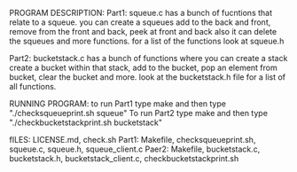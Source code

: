 
PROGRAM DESCRIPTION: Part1: squeue.c has a bunch of fucntions that relate to a squeue. you can create a squeues add to the back and front, remove from the front and back, peek at front and back also it can delete the squeues and more functions. for a list of the functions look at squeue.h

Part2: bucketstack.c has a bunch of functions where you can create a stack create a bucket within that stack, add to the bucket, pop an element from bucket, clear the bucket and more. look at the bucketstack.h file for a list of all functions.

RUNNING PROGRAM: to run Part1 type make and then type "./checksqueueprint.sh squeue" 
To run Part2 type make and then type "./checkbucketstackprint.sh bucketstack"

fILES: LICENSE.md, check.sh
Part1: Makefile, checksqueueprint.sh, squeue.c, squeue.h, squeue_client.c
Paer2: Makefile, bucketstack.c, bucketstack.h, bucketstack_client.c, checkbucketstackprint.sh
